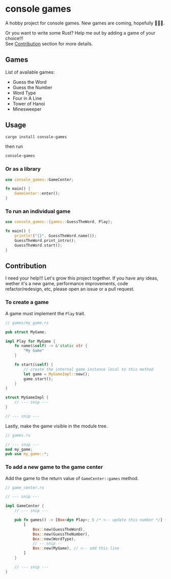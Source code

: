 # console games

A hobby project for console games. New games are coming, hopefully 🙂🙂🙂.

Or you want to write some Rust? Help me out by adding a game of your choice!!!  
See [Contribution](#contribution) section for more details.

## Games

List of available games:

- Guess the Word
- Guess the Number
- Word Type
- Four in A Line
- Tower of Hanoi
- Minesweeper

## Usage

```bash
cargo install console-games
```

then run

```bash
console-games
```

### Or as a library

```rust
use console_games::GameCenter;

fn main() {
    GameCenter::enter();
}

```

### To run an individual game

```rust
use console_games::{games::GuessTheWord, Play};

fn main() {
    println!("{}", GuessTheWord.name());
    GuessTheWord.print_intro();
    GuessTheWord.start();
}

```

## Contribution

I need your help!!! Let's grow this project together. If you have any ideas, wether it's a new game, performance improvements, code refactor/redesign, etc, please open an issue or a pull request.

### To create a game

A game must implement the `Play` trait.

```rust
// games/my_game.rs

pub struct MyGame;

impl Play for MyGame {
    fn name(&self) -> &'static str {
        "My Game"
    }

    fn start(&self) {
        // create the internal game instance local to this method
        let game = MyGameImpl::new();
        game.start();
    }
}

struct MyGameImpl {
    // --- snip ---
}

// --- snip ---
```

Lastly, make the game visible in the module tree.

```rust
// games.rs

// --- snip ---
mod my_game;
pub use my_game::*;
```

### To add a new game to the game center

Add the game to the return value of `GameCenter::games` method.

```rust
// game_center.rs

// --- snip ---

impl GameCenter {
    // --- snip ---

    pub fn games() -> [Box<dyn Play>; 5 /* <-- update this number */] {
        [
            Box::new(GuessTheWord),
            Box::new(GuessTheNumber),
            Box::new(WordType),
            // -- snip --
            Box::new(MyGame), // <-- add this line
        ]
    }

    // --- snip ---
}
```
